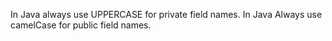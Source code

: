 In Java always use UPPERCASE for private field names.
In Java Always use camelCase for public field names.


